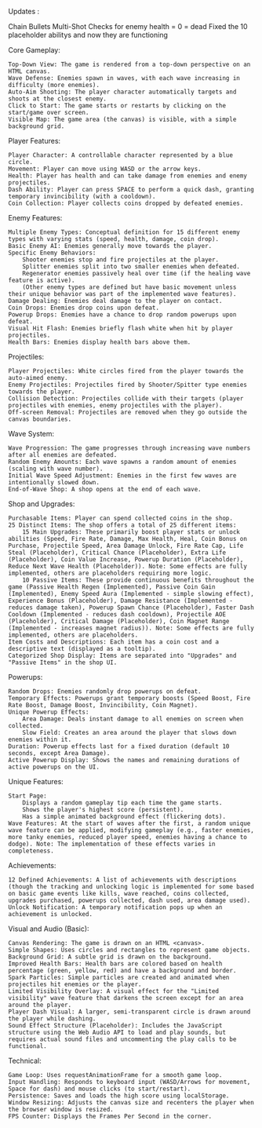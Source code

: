 Updates : 

Chain Bullets
Multi-Shot
Checks for enemy health = 0 = dead
Fixed the 10 placeholder abilitys and now they are functioning

Core Gameplay:

    Top-Down View: The game is rendered from a top-down perspective on an HTML canvas.
    Wave Defense: Enemies spawn in waves, with each wave increasing in difficulty (more enemies).
    Auto-Aim Shooting: The player character automatically targets and shoots at the closest enemy.
    Click to Start: The game starts or restarts by clicking on the start/game over screen.
    Visible Map: The game area (the canvas) is visible, with a simple background grid.

Player Features:

    Player Character: A controllable character represented by a blue circle.
    Movement: Player can move using WASD or the arrow keys.
    Health: Player has health and can take damage from enemies and enemy projectiles.
    Dash Ability: Player can press SPACE to perform a quick dash, granting temporary invincibility (with a cooldown).
    Coin Collection: Player collects coins dropped by defeated enemies.

Enemy Features:

    Multiple Enemy Types: Conceptual definition for 15 different enemy types with varying stats (speed, health, damage, coin drop).
    Basic Enemy AI: Enemies generally move towards the player.
    Specific Enemy Behaviors:
        Shooter enemies stop and fire projectiles at the player.
        Splitter enemies split into two smaller enemies when defeated.
        Regenerator enemies passively heal over time (if the healing wave feature is active).
        (Other enemy types are defined but have basic movement unless their unique behavior was part of the implemented wave features).
    Damage Dealing: Enemies deal damage to the player on contact.
    Coin Drops: Enemies drop coins upon defeat.
    Powerup Drops: Enemies have a chance to drop random powerups upon defeat.
    Visual Hit Flash: Enemies briefly flash white when hit by player projectiles.
    Health Bars: Enemies display health bars above them.

Projectiles:

    Player Projectiles: White circles fired from the player towards the auto-aimed enemy.
    Enemy Projectiles: Projectiles fired by Shooter/Spitter type enemies towards the player.
    Collision Detection: Projectiles collide with their targets (player projectiles with enemies, enemy projectiles with the player).
    Off-screen Removal: Projectiles are removed when they go outside the canvas boundaries.

Wave System:

    Wave Progression: The game progresses through increasing wave numbers after all enemies are defeated.
    Random Enemy Amounts: Each wave spawns a random amount of enemies (scaling with wave number).
    Initial Wave Speed Adjustment: Enemies in the first few waves are intentionally slowed down.
    End-of-Wave Shop: A shop opens at the end of each wave.

Shop and Upgrades:

    Purchasable Items: Player can spend collected coins in the shop.
    25 Distinct Items: The shop offers a total of 25 different items:
        15 Main Upgrades: These primarily boost player stats or unlock abilities (Speed, Fire Rate, Damage, Max Health, Heal, Coin Bonus on Purchase, Projectile Speed, Area Damage Unlock, Fire Rate Cap, Life Steal (Placeholder), Critical Chance (Placeholder), Extra Life (Placeholder), Coin Value Increase, Powerup Duration (Placeholder), Reduce Next Wave Health (Placeholder)). Note: Some effects are fully implemented, others are placeholders requiring more logic.
        10 Passive Items: These provide continuous benefits throughout the game (Passive Health Regen (Implemented), Passive Coin Gain (Implemented), Enemy Speed Aura (Implemented - simple slowing effect), Experience Bonus (Placeholder), Damage Resistance (Implemented - reduces damage taken), Powerup Spawn Chance (Placeholder), Faster Dash Cooldown (Implemented - reduces dash cooldown), Projectile AOE (Placeholder), Critical Damage (Placeholder), Coin Magnet Range (Implemented - increases magnet radius)). Note: Some effects are fully implemented, others are placeholders.
    Item Costs and Descriptions: Each item has a coin cost and a descriptive text (displayed as a tooltip).
    Categorized Shop Display: Items are separated into "Upgrades" and "Passive Items" in the shop UI.

Powerups:

    Random Drops: Enemies randomly drop powerups on defeat.
    Temporary Effects: Powerups grant temporary boosts (Speed Boost, Fire Rate Boost, Damage Boost, Invincibility, Coin Magnet).
    Unique Powerup Effects:
        Area Damage: Deals instant damage to all enemies on screen when collected.
        Slow Field: Creates an area around the player that slows down enemies within it.
    Duration: Powerup effects last for a fixed duration (default 10 seconds, except Area Damage).
    Active Powerup Display: Shows the names and remaining durations of active powerups on the UI.

Unique Features:

    Start Page:
        Displays a random gameplay tip each time the game starts.
        Shows the player's highest score (persistent).
        Has a simple animated background effect (flickering dots).
    Wave Features: At the start of waves after the first, a random unique wave feature can be applied, modifying gameplay (e.g., faster enemies, more tanky enemies, reduced player speed, enemies having a chance to dodge). Note: The implementation of these effects varies in completeness.

Achievements:

    12 Defined Achievements: A list of achievements with descriptions (though the tracking and unlocking logic is implemented for some based on basic game events like kills, wave reached, coins collected, upgrades purchased, powerups collected, dash used, area damage used).
    Unlock Notification: A temporary notification pops up when an achievement is unlocked.

Visual and Audio (Basic):

    Canvas Rendering: The game is drawn on an HTML <canvas>.
    Simple Shapes: Uses circles and rectangles to represent game objects.
    Background Grid: A subtle grid is drawn on the background.
    Improved Health Bars: Health bars are colored based on health percentage (green, yellow, red) and have a background and border.
    Spark Particles: Simple particles are created and animated when projectiles hit enemies or the player.
    Limited Visibility Overlay: A visual effect for the "Limited visibility" wave feature that darkens the screen except for an area around the player.
    Player Dash Visual: A larger, semi-transparent circle is drawn around the player while dashing.
    Sound Effect Structure (Placeholder): Includes the JavaScript structure using the Web Audio API to load and play sounds, but requires actual sound files and uncommenting the play calls to be functional.

Technical:

    Game Loop: Uses requestAnimationFrame for a smooth game loop.
    Input Handling: Responds to keyboard input (WASD/Arrows for movement, Space for dash) and mouse clicks (to start/restart).
    Persistence: Saves and loads the high score using localStorage.
    Window Resizing: Adjusts the canvas size and recenters the player when the browser window is resized.
    FPS Counter: Displays the Frames Per Second in the corner.
